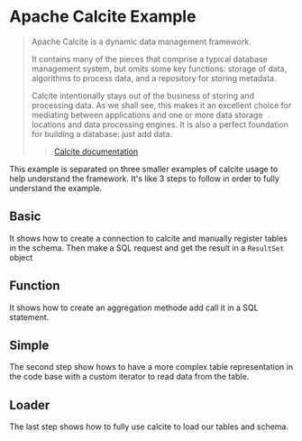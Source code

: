 # Apache Calcite Example


>Apache Calcite is a dynamic data management framework.
>
>It contains many of the pieces that comprise a typical database management system, but omits some key functions: storage of data, algorithms to process data, and a repository for storing metadata.
>
>Calcite intentionally stays out of the business of storing and processing data. As we shall see, this makes it an excellent choice for mediating between applications and one or more data storage locations and data processing engines. It is also a perfect foundation for building a database: just add data.
> 
>> [Calcite documentation](/https://calcite.apache.org/docs/)

This example is separated on three smaller examples of calcite usage to help understand the framework. It's like 3 steps to follow in order to fully understand the example.

## Basic

It shows how to create a connection to calcite and manually register tables in the schema.
Then make a SQL request and get the result in a `ResultSet` object

## Function

It shows how to create an aggregation methode add call it in a SQL statement.


## Simple

The second step show hows to have a more complex table representation in the code base with a custom iterator to read data from the table.


## Loader

The last step shows how to fully use calcite to load our tables and schema.
